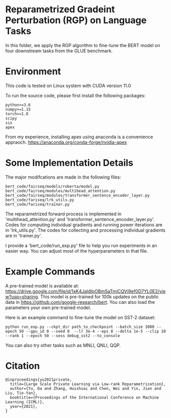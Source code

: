 # Reparametrized Gradeint Perturbation (RGP) on Language Tasks
In this folder, we apply the RGP algorithm to fine-tune the BERT model on four downstream tasks from the GLUE benchmark.


# Environment
This code is tested on Linux system with CUDA version 11.0

To run the source code, please first install the following packages:

```
python>=3.6
numpy>=1.15
torch>=1.8
scipy
six
apex
```

From my experience, installing apex using anaconda is a convenience appraoch. https://anaconda.org/conda-forge/nvidia-apex


# Some Implementation Details

The major modifcations are made in the following files:
```
bert_code/fairseq/models/roberta/model.py
bert_code/fairseq/modules/multihead_attention.py
bert_code/fairseq/modules/transformer_sentence_encoder_layer.py
bert_code/fariseq/lrk_utils.py
bert_code/fariseq/trainer.py
```
The reparametrized forward process is implemented in 'multihead_attention.py' and 'transformer_sentence_encoder_layer.py'. Codes for computing individual gradients and running power iterations are in 'lrk_utils.py'. The codes for collecting and processing individual gradients are in 'trainer.py'.

I provide a 'bert_code/run_exp.py' file to help you run experiments in an easier way. You can adjust most of the hyperparameters in that file.




# Example Commands

A pre-trained model is available at: https://drive.google.com/file/d/1xK4JaldIpOBmSaTmiCQVi9ef0D7YL0E2/view?usp=sharing. This model is pre-trained for 100k updates on the public data in https://github.com/google-research/bert. You can also load the parameters your own pre-trained model.

Here is an example command to fine-tune the model on SST-2 dataset:
```
python run_exp.py --ckpt_dir path_to_checkpoint --batch_size 1000 --epoch 50 --gpu_id 0 --seed 0  --lr 3e-4 --eps 8 --delta 1e-5 --clip 10 --rank 1 --epoch 50 --sess debug_sst2 --to_console
```

You can also try other tasks such as MNLI, QNLI, QQP.



# Citation

```
@inproceedings{yu2021private,
  title={Large Scale Private Learning via Low-rank Reparametrization},
  author={Yu, Da and Zhang, Huishuai and Chen, Wei and Yin, Jian and Liu, Tie-Yan},
  booktitle={Proceedings of the International Conference on Machine Learning (ICML)},
  year={2021},
}
```


